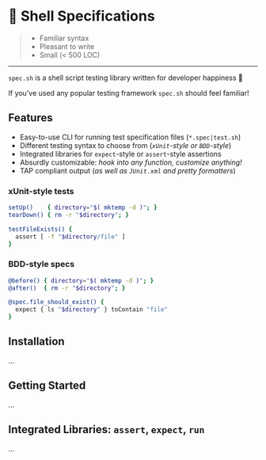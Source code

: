 # 🔬 Shell Specifications

> - Familiar syntax
> - Pleasant to write
> - Small (< 500 LOC)

---

`spec.sh` is a shell script testing library written for developer happiness 💝

If you've used any popular testing framework `spec.sh` should feel familiar!

## Features

 - Easy-to-use CLI for running test specification files (`*.spec|test.sh`)
 - Different testing syntax to choose from (_`xUnit`-style or `BDD`-style_)
 - Integrated libraries for `expect`-style or `assert`-style assertions
 - Absurdly customizable: _hook into any function, customize anything!_
 - TAP compliant output (_as well as `JUnit.xml` and pretty formatters_)

### xUnit-style tests

```sh
setUp()    { directory="$( mktemp -d )"; }
tearDown() { rm -r "$directory"; }

testFileExists() {
  assert [ -f "$directory/file" ]
}
```

### BDD-style specs

```sh
@before() { directory="$( mktemp -d )"; }
@after()  { rm -r "$directory"; }

@spec.file_should_exist() {
  expect { ls "$directory" } toContain "file"
}
```

## Installation

...

## Getting Started

...

## Integrated Libraries: `assert`, `expect`, `run`

...
